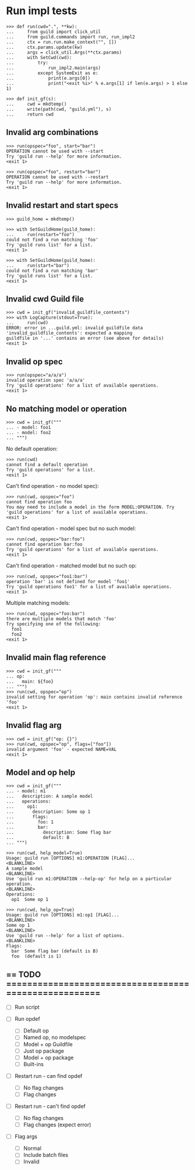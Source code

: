 # Run impl tests

    >>> def run(cwd=".", **kw):
    ...     from guild import click_util
    ...     from guild.commands import run, run_impl2
    ...     ctx = run.run.make_context("", [])
    ...     ctx.params.update(kw)
    ...     args = click_util.Args(**ctx.params)
    ...     with SetCwd(cwd):
    ...         try:
    ...             run_impl2.main(args)
    ...         except SystemExit as e:
    ...             print(e.args[0])
    ...             print("<exit %i>" % e.args[1] if len(e.args) > 1 else 1)

    >>> def init_gf(s):
    ...     cwd = mkdtemp()
    ...     write(path(cwd, "guild.yml"), s)
    ...     return cwd

## Invalid arg combinations

    >>> run(opspec="foo", start="bar")
    OPERATION cannot be used with --start
    Try 'guild run --help' for more information.
    <exit 1>

    >>> run(opspec="foo", restart="bar")
    OPERATION cannot be used with --restart
    Try 'guild run --help' for more information.
    <exit 1>

## Invalid restart and start specs

    >>> guild_home = mkdtemp()

    >>> with SetGuildHome(guild_home):
    ...     run(restart="foo")
    could not find a run matching 'foo'
    Try 'guild runs list' for a list.
    <exit 1>

    >>> with SetGuildHome(guild_home):
    ...     run(start="bar")
    could not find a run matching 'bar'
    Try 'guild runs list' for a list.
    <exit 1>

## Invalid cwd Guild file

    >>> cwd = init_gf("invalid_guildfile_contents")
    >>> with LogCapture(stdout=True):
    ...     run(cwd)
    ERROR: error in ...guild.yml: invalid guildfile data
    'invalid_guildfile_contents': expected a mapping
    guildfile in '...' contains an error (see above for details)
    <exit 1>

## Invalid op spec

    >>> run(opspec="a/a/a")
    invalid operation spec 'a/a/a'
    Try 'guild operations' for a list of available operations.
    <exit 1>

## No matching model or operation

    >>> cwd = init_gf("""
    ... - model: foo1
    ... - model: foo2
    ... """)

No default operation:

    >>> run(cwd)
    cannot find a default operation
    Try 'guild operations' for a list.
    <exit 1>

Can't find operation - no model spec):

    >>> run(cwd, opspec="foo")
    cannot find operation foo
    You may need to include a model in the form MODEL:OPERATION. Try
    'guild operations' for a list of available operations.
    <exit 1>

Can't find operation - model spec but no such model:

    >>> run(cwd, opspec="bar:foo")
    cannot find operation bar:foo
    Try 'guild operations' for a list of available operations.
    <exit 1>

Can't find operation - matched model but no such op:

    >>> run(cwd, opspec="foo1:bar")
    operation 'bar' is not defined for model 'foo1'
    Try 'guild operations foo1' for a list of available operations.
    <exit 1>

Multiple matching models:

    >>> run(cwd, opspec="foo:bar")
    there are multiple models that match 'foo'
    Try specifying one of the following:
      foo1
      foo2
    <exit 1>

## Invalid main flag reference

    >>> cwd = init_gf("""
    ... op:
    ...   main: ${foo}
    ... """)
    >>> run(cwd, opspec="op")
    invalid setting for operation 'op': main contains invalid reference 'foo'
    <exit 1>

## Invalid flag arg

    >>> cwd = init_gf("op: {}")
    >>> run(cwd, opspec="op", flags=["foo"])
    invalid argument 'foo' - expected NAME=VAL
    <exit 1>

## Model and op help

    >>> cwd = init_gf("""
    ... - model: m1
    ...   description: A sample model
    ...   operations:
    ...     op1:
    ...       description: Some op 1
    ...       flags:
    ...         foo: 1
    ...         bar:
    ...           description: Some flag bar
    ...           default: B
    ... """)

    >>> run(cwd, help_model=True)
    Usage: guild run [OPTIONS] m1:OPERATION [FLAG]...
    <BLANKLINE>
    A sample model
    <BLANKLINE>
    Use 'guild run m1:OPERATION --help-op' for help on a particular operation.
    <BLANKLINE>
    Operations:
      op1  Some op 1

    >>> run(cwd, help_op=True)
    Usage: guild run [OPTIONS] m1:op1 [FLAG]...
    <BLANKLINE>
    Some op 1
    <BLANKLINE>
    Use 'guild run --help' for a list of options.
    <BLANKLINE>
    Flags:
      bar  Some flag bar (default is B)
      foo  (default is 1)

## == TODO =====================================================

- [ ] Run script

- [ ] Run opdef
  - [ ] Default op
  - [ ] Named op, no modelspec
  - [ ] Model + op Guildfile
  - [ ] Just op package
  - [ ] Model + op package
  - [ ] Built-ins

- [ ] Restart run - can find opdef
  - [ ] No flag changes
  - [ ] Flag changes

- [ ] Restart run - can't find opdef
  - [ ] No flag changes
  - [ ] Flag changes (expect error)

- [ ] Flag args
  - [ ] Normal
  - [ ] Include batch files
  - [ ] Invalid
